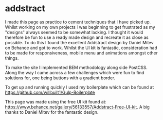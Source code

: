 # addstract

I made this page as practice to cement techniques that I have picked up. Whilst working on my own projects I was beginning to get frustrated as my "designs" always seemed to be somewhat lacking. I thought it would therefore be fun to use a ready made design and recreate it as close as possible. To do this I found the excellent Addstract design by Daniel Mitev on Behance and got to work. Whilst the UI kit is fantastic, consideration had to be made for responsiveness, mobile menu and animations amongst other things. 

To make the site I implemented BEM methodology along side PostCSS. Along the way I came across a few challenges which were fun to find solutions for, one being buttons with a gradient border.

To get up and running quickly I used my boilerplate which can be found at https://github.com/willbuilt1/Gulp-Boilerplate 

This page was made using the free UI kit found at: https://www.behance.net/gallery/56133557/Addstract-Free-UI-kit. A big thanks to Daniel Mitev for the fantastic design.
